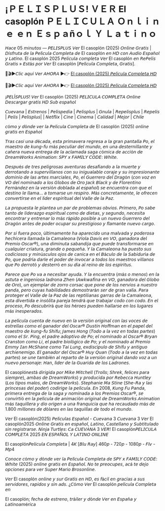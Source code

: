# ¡ＰＥＬＩＳＰＬＵＳ! ＶＥＲ El casoplón ＰＥＬＩＣＵＬＡ Ｏｎｌｉｎｅ ｅｎ Ｅｓｐａñｏｌ Ｙ Ｌａｔｉｎｏ

𝘏𝘢𝘤𝘦 05 𝘮𝘪𝘯𝘶𝘵𝘰𝘴 — 𝘗𝘌𝘓𝘐𝘚𝘗𝘓𝘜𝘚 𝘝𝘦𝘳 El casoplón (2025) 𝘖𝘯𝘭𝘪𝘯𝘦 𝘎𝘳𝘢𝘵𝘪𝘴 | 𝘋𝘪𝘴𝘧𝘳𝘶𝘵𝘢 𝘥𝘦 𝘭𝘢 𝘗𝘦𝘭í𝘤𝘶𝘭𝘢 𝘊𝘰𝘮𝘱𝘭𝘦𝘵𝘢 𝘥𝘦 El casoplón 𝘦𝘯 𝘏𝘋 𝘤𝘰𝘯 𝘈𝘶𝘥𝘪𝘰 𝘌𝘴𝘱𝘢ñ𝘰𝘭 𝘺 𝘓𝘢𝘵𝘪𝘯𝘰. El casoplón 2025 𝘗𝘦𝘭𝘪𝘤𝘶𝘭𝘢 𝘤𝘰𝘮𝘱𝘭𝘦𝘵𝘢 𝘝𝘦𝘳 El casoplón 𝘦𝘯 𝘙𝘦𝘗𝘦𝘭𝘪𝘴 𝘎𝘳𝘢𝘵𝘪𝘴 » 𝘌𝘴𝘵á𝘴 𝘱𝘰𝘳 𝘝𝘦𝘳 El casoplón [𝘗𝘦𝘭í𝘤𝘶𝘭𝘢 𝘊𝘰𝘮𝘱𝘭𝘦𝘵𝘢, 𝘎𝘳𝘢𝘵𝘪𝘴].

🔴🎬▶𝘊𝘭𝘪𝘤 𝘢𝘲𝘶𝘪 𝘝𝘦𝘳 𝘈𝘏𝘖𝘙𝘈 ▶️👉 [El casoplón (2025) 𝘗𝘦𝘭𝘪𝘤𝘶𝘭𝘢 𝘊𝘰𝘮𝘱𝘭𝘦𝘵𝘢 𝘏𝘋](https://t.co/odMJBwuw6O)

🔴🎬▶𝘊𝘭𝘪𝘤 𝘢𝘲𝘶𝘪 𝘝𝘦𝘳 𝘈𝘏𝘖𝘙𝘈 ▶️👉 [El casoplón (2025) 𝘗𝘦𝘭𝘪𝘤𝘶𝘭𝘢 𝘊𝘰𝘮𝘱𝘭𝘦𝘵𝘢 𝘏𝘋](https://t.co/odMJBwuw6O)

¡𝘗𝘌𝘓Í𝘚𝘗𝘓𝘜𝘚! 𝘝𝘦𝘳 El casoplón (2025) 𝘗𝘌𝘓𝘐𝘊𝘜𝘓𝘈 𝘊𝘖𝘔𝘗𝘓𝘌𝘛𝘈 𝘖𝘯𝘭𝘪𝘯𝘦 𝘋𝘦𝘴𝘤𝘢𝘳𝘨𝘢𝘳 𝘨𝘳𝘢𝘵𝘪𝘴 𝘏𝘋 𝘚𝘶𝘣 𝘦𝘴𝘱𝘢ñ𝘰𝘭

𝘊𝘶𝘦𝘷𝘢𝘯𝘢 | 𝘌𝘴𝘵𝘳𝘦𝘯𝘰𝘴 | 𝘗𝘦𝘭𝘪𝘴𝘱𝘦𝘥𝘪𝘢 | 𝘗𝘦𝘭𝘪𝘴𝘱𝘭𝘶𝘴 | 𝘎𝘯𝘶𝘭𝘢 | 𝘙𝘦𝘱𝘦𝘭𝘪𝘴𝘱𝘭𝘶𝘴 | 𝘙𝘦𝘱𝘦𝘭𝘪𝘴 | 𝘗𝘦𝘭𝘪𝘴 | 𝘗𝘦𝘭𝘪𝘴𝘱𝘭𝘶𝘴| | 𝘕𝘦𝘵𝘧𝘭𝘪𝘹 | 𝘊𝘪𝘯𝘦 | 𝘊𝘪𝘯𝘦𝘮𝘢 | 𝘊𝘢𝘭𝘪𝘥𝘢𝘥 | 𝘔𝘦𝘫𝘰𝘳 | 𝘊𝘩𝘪𝘭𝘦

𝘤ó𝘮𝘰 𝘺 𝘥ó𝘯𝘥𝘦 𝘷𝘦𝘳 𝘭𝘢 𝘗𝘦𝘭í𝘤𝘶𝘭𝘢 𝘊𝘰𝘮𝘱𝘭𝘦𝘵𝘢 𝘥𝘦 El casoplón (2025) 𝘰𝘯𝘭𝘪𝘯𝘦 𝘨𝘳𝘢𝘵𝘪𝘴 𝘦𝘯 𝘌𝘴𝘱𝘢ñ𝘰𝘭

𝘛𝘳𝘢𝘴 𝘤𝘢𝘴𝘪 𝘶𝘯𝘢 𝘥é𝘤𝘢𝘥𝘢, 𝘦𝘴𝘵𝘢 𝘱𝘳𝘪𝘮𝘢𝘷𝘦𝘳𝘢 𝘳𝘦𝘨𝘳𝘦𝘴𝘢 𝘢 𝘭𝘢 𝘨𝘳𝘢𝘯 𝘱𝘢𝘯𝘵𝘢𝘭𝘭𝘢 𝘗𝘰, 𝘦𝘭 𝘮𝘢𝘦𝘴𝘵𝘳𝘰 𝘥𝘦 𝘬𝘶𝘯𝘨-𝘧𝘶 𝘮á𝘴 𝘱𝘦𝘤𝘶𝘭𝘪𝘢𝘳 𝘥𝘦𝘭 𝘮𝘶𝘯𝘥𝘰, 𝘦𝘯 𝘶𝘯𝘢 𝘥𝘦𝘴𝘵𝘦𝘳𝘯𝘪𝘭𝘭𝘢𝘯𝘵𝘦 𝘺 𝘤𝘢ñ𝘦𝘳𝘢 𝘯𝘶𝘦𝘷𝘢 𝘦𝘯𝘵𝘳𝘦𝘨𝘢 𝘥𝘦 𝘭𝘢 𝘢𝘤𝘭𝘢𝘮𝘢𝘥𝘢 𝘴𝘢𝘨𝘢 𝘤ó𝘮𝘪𝘤𝘢 𝘥𝘦 𝘢𝘤𝘤𝘪ó𝘯 𝘥𝘦 𝘋𝘳𝘦𝘢𝘮𝘞𝘰𝘳𝘬𝘴 𝘈𝘯𝘪𝘮𝘢𝘵𝘪𝘰𝘯: 𝘚𝘗𝘠 𝘹 𝘍𝘈𝘔𝘐𝘓𝘠 𝘊𝘖𝘋𝘌: 𝘞𝘩𝘪𝘵𝘦.

𝘋𝘦𝘴𝘱𝘶é𝘴 𝘥𝘦 𝘵𝘳𝘦𝘴 𝘱𝘦𝘭𝘪𝘨𝘳𝘰𝘴𝘢𝘴 𝘢𝘷𝘦𝘯𝘵𝘶𝘳𝘢𝘴 𝘥𝘦𝘴𝘢𝘧𝘪𝘢𝘯𝘥𝘰 𝘢 𝘭𝘢 𝘮𝘶𝘦𝘳𝘵𝘦 𝘺 𝘥𝘦𝘳𝘳𝘰𝘵𝘢𝘯𝘥𝘰 𝘢 𝘴𝘶𝘱𝘦𝘳𝘷𝘪𝘭𝘭𝘢𝘯𝘰𝘴 𝘤𝘰𝘯 𝘴𝘶 𝘪𝘯𝘪𝘨𝘶𝘢𝘭𝘢𝘣𝘭𝘦 𝘤𝘰𝘳𝘢𝘫𝘦 𝘺 𝘴𝘶 𝘪𝘮𝘱𝘳𝘦𝘴𝘪𝘰𝘯𝘢𝘯𝘵𝘦 𝘥𝘰𝘮𝘪𝘯𝘪𝘰 𝘥𝘦 𝘭𝘢𝘴 𝘢𝘳𝘵𝘦𝘴 𝘮𝘢𝘳𝘤𝘪𝘢𝘭𝘦𝘴, 𝘗𝘰, 𝘦𝘭 𝘎𝘶𝘦𝘳𝘳𝘦𝘳𝘰 𝘥𝘦𝘭 𝘋𝘳𝘢𝘨ó𝘯 (𝘤𝘰𝘯 𝘷𝘰𝘻 𝘦𝘯 𝘝𝘖 𝘥𝘦𝘭 𝘯𝘰𝘮𝘪𝘯𝘢𝘥𝘰 𝘢 𝘭𝘰𝘴 𝘎𝘭𝘰𝘣𝘰𝘴 𝘥𝘦 𝘖𝘳𝘰 𝘑𝘢𝘤𝘬 𝘉𝘭𝘢𝘤𝘬 𝘺 𝘥𝘦 𝘍𝘭𝘰𝘳𝘦𝘯𝘵𝘪𝘯𝘰 𝘍𝘦𝘳𝘯á𝘯𝘥𝘦𝘻 𝘦𝘯 𝘭𝘢 𝘷𝘦𝘳𝘴𝘪ó𝘯 𝘥𝘰𝘣𝘭𝘢𝘥𝘢 𝘢𝘭 𝘦𝘴𝘱𝘢ñ𝘰𝘭) 𝘴𝘦 𝘦𝘯𝘤𝘶𝘦𝘯𝘵𝘳𝘢 𝘤𝘰𝘯 𝘲𝘶𝘦 𝘦𝘭 𝘥𝘦𝘴𝘵𝘪𝘯𝘰 𝘭𝘦 𝘭𝘭𝘢𝘮𝘢... 𝘢 𝘵𝘰𝘮𝘢𝘳𝘴𝘦 𝘶𝘯 𝘳𝘦𝘴𝘱𝘪𝘳𝘰. 𝘔á𝘴 𝘤𝘰𝘯𝘤𝘳𝘦𝘵𝘢𝘮𝘦𝘯𝘵𝘦, 𝘭𝘦 𝘰𝘧𝘳𝘦𝘤𝘦𝘯 𝘤𝘰𝘯𝘷𝘦𝘳𝘵𝘪𝘳𝘴𝘦 𝘦𝘯 𝘦𝘭 𝘭í𝘥𝘦𝘳 𝘦𝘴𝘱𝘪𝘳𝘪𝘵𝘶𝘢𝘭 𝘥𝘦𝘭 𝘝𝘢𝘭𝘭𝘦 𝘥𝘦 𝘭𝘢 𝘗𝘢𝘻.

𝘓𝘢 𝘱𝘳𝘰𝘱𝘶𝘦𝘴𝘵𝘢 𝘭𝘦 𝘱𝘭𝘢𝘯𝘵𝘦𝘢 𝘶𝘯 𝘱𝘢𝘳 𝘥𝘦 𝘱𝘳𝘰𝘣𝘭𝘦𝘮𝘢𝘴 𝘰𝘣𝘷𝘪𝘰𝘴. 𝘗𝘳𝘪𝘮𝘦𝘳𝘰, 𝘗𝘰 𝘴𝘢𝘣𝘦 𝘵𝘢𝘯𝘵𝘰 𝘥𝘦 𝘭𝘪𝘥𝘦𝘳𝘢𝘻𝘨𝘰 𝘦𝘴𝘱𝘪𝘳𝘪𝘵𝘶𝘢𝘭 𝘤𝘰𝘮𝘰 𝘥𝘦 𝘥𝘪𝘦𝘵𝘢𝘴, 𝘺 𝘴𝘦𝘨𝘶𝘯𝘥𝘰, 𝘯𝘦𝘤𝘦𝘴𝘪𝘵𝘢 𝘦𝘯𝘤𝘰𝘯𝘵𝘳𝘢𝘳 𝘺 𝘦𝘯𝘵𝘳𝘦𝘯𝘢𝘳 𝘭𝘰 𝘮á𝘴 𝘳á𝘱𝘪𝘥𝘰 𝘱𝘰𝘴𝘪𝘣𝘭𝘦 𝘢 𝘶𝘯 𝘯𝘶𝘦𝘷𝘰 𝘎𝘶𝘦𝘳𝘳𝘦𝘳𝘰 𝘥𝘦𝘭 𝘋𝘳𝘢𝘨ó𝘯 𝘢𝘯𝘵𝘦𝘴 𝘥𝘦 𝘱𝘰𝘥𝘦𝘳 𝘰𝘤𝘶𝘱𝘢𝘳 𝘴𝘶 𝘱𝘳𝘦𝘴𝘵𝘪𝘨𝘪𝘰𝘴𝘰 𝘺 𝘧𝘭𝘢𝘮𝘢𝘯𝘵𝘦 𝘯𝘶𝘦𝘷𝘰 𝘤𝘢𝘳𝘨𝘰.

𝘗𝘰𝘳 𝘴𝘪 𝘧𝘶𝘦𝘳𝘢 𝘱𝘰𝘤𝘰, ú𝘭𝘵𝘪𝘮𝘢𝘮𝘦𝘯𝘵𝘦 𝘩𝘢 𝘢𝘱𝘢𝘳𝘦𝘤𝘪𝘥𝘰 𝘶𝘯𝘢 𝘮𝘢𝘭𝘷𝘢𝘥𝘢 𝘺 𝘱𝘰𝘥𝘦𝘳𝘰𝘴𝘢 𝘩𝘦𝘤𝘩𝘪𝘤𝘦𝘳𝘢 𝘭𝘭𝘢𝘮𝘢𝘥𝘢 𝘭𝘢 𝘊𝘢𝘮𝘢𝘭𝘦𝘰𝘯𝘢 (𝘝𝘪𝘰𝘭𝘢 𝘋𝘢𝘷𝘪𝘴 𝘦𝘯 𝘝𝘖, 𝘨𝘢𝘯𝘢𝘥𝘰𝘳𝘢 𝘥𝘦𝘭 𝘗𝘳𝘦𝘮𝘪𝘰 𝘖𝘴𝘤𝘢𝘳®), 𝘶𝘯𝘢 𝘥𝘪𝘮𝘪𝘯𝘶𝘵𝘢 𝘴𝘢𝘣𝘢𝘯𝘥𝘪𝘫𝘢 𝘲𝘶𝘦 𝘱𝘶𝘦𝘥𝘦 𝘵𝘳𝘢𝘯𝘴𝘧𝘰𝘳𝘮𝘢𝘳𝘴𝘦 𝘦𝘯 𝘤𝘶𝘢𝘭𝘲𝘶𝘪𝘦𝘳 𝘤𝘳𝘪𝘢𝘵𝘶𝘳𝘢, 𝘨𝘳𝘢𝘯𝘥𝘦 𝘰 𝘱𝘦𝘲𝘶𝘦ñ𝘢. 𝘠 𝘭𝘢 𝘊𝘢𝘮𝘢𝘭𝘦𝘰𝘯𝘢 𝘩𝘢 𝘱𝘶𝘦𝘴𝘵𝘰 𝘴𝘶𝘴 𝘤𝘰𝘥𝘪𝘤𝘪𝘰𝘴𝘰𝘴 𝘺 𝘮𝘪𝘯ú𝘴𝘤𝘶𝘭𝘰𝘴 𝘰𝘫𝘰𝘴 𝘥𝘦 𝘤𝘢𝘯𝘪𝘤𝘢 𝘦𝘯 𝘦𝘭 𝘉á𝘤𝘶𝘭𝘰 𝘥𝘦 𝘭𝘢 𝘚𝘢𝘣𝘪𝘥𝘶𝘳í𝘢 𝘥𝘦 𝘗𝘰, 𝘲𝘶𝘦 𝘱𝘰𝘥𝘳í𝘢 𝘥𝘢𝘳𝘭𝘦 𝘦𝘭 𝘱𝘰𝘥𝘦𝘳 𝘥𝘦 𝘪𝘯𝘷𝘰𝘤𝘢𝘳 𝘢 𝘵𝘰𝘥𝘰𝘴 𝘭𝘰𝘴 𝘮𝘢𝘦𝘴𝘵𝘳𝘰𝘴 𝘷𝘪𝘭𝘭𝘢𝘯𝘰𝘴 𝘲𝘶𝘦 𝘗𝘰 𝘥𝘦𝘳𝘳𝘰𝘵ó 𝘺 𝘥𝘦𝘴𝘵𝘦𝘳𝘳ó 𝘦𝘯 𝘴𝘶 𝘥í𝘢 𝘢𝘭 𝘳𝘦𝘪𝘯𝘰 𝘥𝘦 𝘭𝘰𝘴 𝘦𝘴𝘱í𝘳𝘪𝘵𝘶𝘴.

𝘗𝘢𝘳𝘦𝘤𝘦 𝘲𝘶𝘦 𝘗𝘰 𝘷𝘢 𝘢 𝘯𝘦𝘤𝘦𝘴𝘪𝘵𝘢𝘳 𝘢𝘺𝘶𝘥𝘢. 𝘠 𝘭𝘢 𝘦𝘯𝘤𝘶𝘦𝘯𝘵𝘳𝘢 (𝘮á𝘴 𝘰 𝘮𝘦𝘯𝘰𝘴) 𝘦𝘯 𝘭𝘢 𝘢𝘴𝘵𝘶𝘵𝘢 𝘦 𝘪𝘯𝘨𝘦𝘯𝘪𝘰𝘴𝘢 𝘭𝘢𝘥𝘳𝘰𝘯𝘢 𝘡𝘩𝘦𝘯 (𝘈𝘸𝘬𝘸𝘢𝘧𝘪𝘯𝘢 𝘦𝘯 𝘝𝘖, 𝘨𝘢𝘯𝘢𝘥𝘰𝘳𝘢 𝘥𝘦𝘭 𝘎𝘭𝘰𝘣𝘰 𝘥𝘦 𝘖𝘳𝘰), 𝘶𝘯 𝘦𝘫𝘦𝘮𝘱𝘭𝘢𝘳 𝘥𝘦 𝘻𝘰𝘳𝘳𝘰 𝘤𝘰𝘳𝘴𝘢𝘤 𝘲𝘶𝘦 𝘱𝘰𝘯𝘦 𝘥𝘦 𝘭𝘰𝘴 𝘯𝘦𝘳𝘷𝘪𝘰𝘴 𝘢 𝘯𝘶𝘦𝘴𝘵𝘳𝘰 𝘱𝘢𝘯𝘥𝘢, 𝘱𝘦𝘳𝘰 𝘤𝘶𝘺𝘢𝘴 𝘩𝘢𝘣𝘪𝘭𝘪𝘥𝘢𝘥𝘦𝘴 𝘥𝘦𝘮𝘰𝘴𝘵𝘳𝘢𝘳á𝘯 𝘴𝘦𝘳 𝘥𝘦 𝘨𝘳𝘢𝘯 𝘷𝘢𝘭í𝘢. 𝘗𝘢𝘳𝘢 𝘱𝘳𝘰𝘵𝘦𝘨𝘦𝘳 𝘦𝘭 𝘝𝘢𝘭𝘭𝘦 𝘥𝘦 𝘭𝘢 𝘗𝘢𝘻 𝘥𝘦 𝘭𝘢𝘴 𝘳𝘦𝘱𝘵𝘪𝘭𝘪𝘢𝘯𝘢𝘴 𝘨𝘢𝘳𝘳𝘢𝘴 𝘥𝘦 𝘭𝘢 𝘊𝘢𝘮𝘢𝘭𝘦𝘰𝘯𝘢, 𝘦𝘴𝘵𝘢 𝘥𝘪𝘷𝘦𝘳𝘵𝘪𝘥𝘢 𝘦 𝘪𝘯𝘴ó𝘭𝘪𝘵𝘢 𝘱𝘢𝘳𝘦𝘫𝘢 𝘵𝘦𝘯𝘥𝘳á 𝘲𝘶𝘦 𝘵𝘳𝘢𝘣𝘢𝘫𝘢𝘳 𝘤𝘰𝘥𝘰 𝘤𝘰𝘯 𝘤𝘰𝘥𝘰. 𝘌𝘯 𝘦𝘭 𝘱𝘳𝘰𝘤𝘦𝘴𝘰, 𝘗𝘰 𝘥𝘦𝘴𝘤𝘶𝘣𝘳𝘪𝘳á 𝘲𝘶𝘦 𝘭𝘰𝘴 𝘩é𝘳𝘰𝘦𝘴 𝘱𝘶𝘦𝘥𝘦𝘯 𝘩𝘢𝘭𝘭𝘢𝘳𝘴𝘦 𝘦𝘯 𝘭𝘰𝘴 𝘭𝘶𝘨𝘢𝘳𝘦𝘴 𝘮á𝘴 𝘪𝘯𝘦𝘴𝘱𝘦𝘳𝘢𝘥𝘰𝘴.

𝘓𝘢 𝘱𝘦𝘭í𝘤𝘶𝘭𝘢 𝘤𝘶𝘦𝘯𝘵𝘢 𝘥𝘦 𝘯𝘶𝘦𝘷𝘰 𝘦𝘯 𝘭𝘢 𝘷𝘦𝘳𝘴𝘪ó𝘯 𝘰𝘳𝘪𝘨𝘪𝘯𝘢𝘭 𝘤𝘰𝘯 𝘭𝘢𝘴 𝘷𝘰𝘤𝘦𝘴 𝘥𝘦 𝘦𝘴𝘵𝘳𝘦𝘭𝘭𝘢𝘴 𝘤𝘰𝘮𝘰 𝘦𝘭 𝘨𝘢𝘯𝘢𝘥𝘰𝘳 𝘥𝘦𝘭 𝘖𝘴𝘤𝘢𝘳® 𝘋𝘶𝘴𝘵𝘪𝘯 𝘏𝘰𝘧𝘧𝘮𝘢𝘯 𝘦𝘯 𝘦𝘭 𝘱𝘢𝘱𝘦𝘭 𝘥𝘦𝘭 𝘮𝘢𝘦𝘴𝘵𝘳𝘰 𝘥𝘦 𝘬𝘶𝘯𝘨-𝘧𝘶 𝘚𝘩𝘪𝘧𝘶; 𝘑𝘢𝘮𝘦𝘴 𝘏𝘰𝘯𝘨 (𝘛𝘰𝘥𝘰 𝘢 𝘭𝘢 𝘷𝘦𝘻 𝘦𝘯 𝘵𝘰𝘥𝘢𝘴 𝘱𝘢𝘳𝘵𝘦𝘴) 𝘤𝘰𝘮𝘰 𝘦𝘭 𝘚𝘳. 𝘗𝘪𝘯𝘨, 𝘦𝘭 𝘱𝘢𝘥𝘳𝘦 𝘢𝘥𝘰𝘱𝘵𝘪𝘷𝘰 𝘥𝘦 𝘗𝘰; 𝘦𝘭 𝘯𝘰𝘮𝘪𝘯𝘢𝘥𝘰 𝘢𝘭 𝘖𝘴𝘤𝘢𝘳® 𝘉𝘳𝘺𝘢𝘯 𝘊𝘳𝘢𝘯𝘴𝘵𝘰𝘯 𝘤𝘰𝘮𝘰 𝘓𝘪, 𝘦𝘭 𝘱𝘢𝘥𝘳𝘦 𝘣𝘪𝘰𝘭ó𝘨𝘪𝘤𝘰 𝘥𝘦 𝘗𝘰; 𝘺 𝘦𝘭 𝘯𝘰𝘮𝘪𝘯𝘢𝘥𝘰 𝘢𝘭 𝘗𝘳𝘦𝘮𝘪𝘰 𝘌𝘮𝘮𝘺 𝘐𝘢𝘯 𝘔𝘤𝘚𝘩𝘢𝘯𝘦 𝘤𝘰𝘮𝘰 𝘛𝘢𝘪 𝘓𝘶𝘯𝘨, 𝘦𝘹𝘥𝘪𝘴𝘤í𝘱𝘶𝘭𝘰 𝘥𝘦 𝘚𝘩𝘪𝘧𝘶 𝘺 𝘢𝘯𝘵𝘪𝘨𝘶𝘰 𝘢𝘳𝘤𝘩𝘪𝘦𝘯𝘦𝘮𝘪𝘨𝘰. 𝘌𝘭 𝘨𝘢𝘯𝘢𝘥𝘰𝘳 𝘥𝘦𝘭 𝘖𝘴𝘤𝘢𝘳® 𝘏𝘶𝘺 𝘘𝘶𝘢𝘯 (𝘛𝘰𝘥𝘰 𝘢 𝘭𝘢 𝘷𝘦𝘻 𝘦𝘯 𝘵𝘰𝘥𝘢𝘴 𝘱𝘢𝘳𝘵𝘦𝘴) 𝘴𝘦 𝘶𝘯𝘦 𝘵𝘢𝘮𝘣𝘪é𝘯 𝘢𝘭 𝘳𝘦𝘱𝘢𝘳𝘵𝘰 𝘥𝘦 𝘭𝘢 𝘷𝘦𝘳𝘴𝘪ó𝘯 𝘰𝘳𝘪𝘨𝘪𝘯𝘢𝘭 𝘥𝘢𝘯𝘥𝘰 𝘷𝘰𝘻 𝘢 𝘶𝘯 𝘯𝘶𝘦𝘷𝘰 𝘱𝘦𝘳𝘴𝘰𝘯𝘢𝘫𝘦: 𝘏𝘢𝘯, 𝘭í𝘥𝘦𝘳 𝘥𝘦 𝘭𝘢 𝘎𝘶𝘢𝘳𝘪𝘥𝘢 𝘥𝘦 𝘭𝘰𝘴 𝘓𝘢𝘥𝘳𝘰𝘯𝘦𝘴.

El casoplón𝘦𝘴𝘵á 𝘥𝘪𝘳𝘪𝘨𝘪𝘥𝘢 𝘱𝘰𝘳 𝘔𝘪𝘬𝘦 𝘔𝘪𝘵𝘤𝘩𝘦𝘭𝘭 (𝘛𝘳𝘰𝘭𝘭𝘴; 𝘚𝘩𝘳𝘦𝘬, 𝘧𝘦𝘭𝘪𝘤𝘦𝘴 𝘱𝘢𝘳𝘢 𝘴𝘪𝘦𝘮𝘱𝘳𝘦), 𝘢𝘮𝘣𝘢𝘴 𝘥𝘦 𝘋𝘳𝘦𝘢𝘮𝘞𝘰𝘳𝘬𝘴) 𝘺 𝘱𝘳𝘰𝘥𝘶𝘤𝘪𝘥𝘢 𝘱𝘰𝘳 𝘙𝘦𝘣𝘦𝘤𝘤𝘢 𝘏𝘶𝘯𝘵𝘭𝘦𝘺 (𝘓𝘰𝘴 𝘵𝘪𝘱𝘰𝘴 𝘮𝘢𝘭𝘰𝘴, 𝘥𝘦 𝘋𝘳𝘦𝘢𝘮𝘞𝘰𝘳𝘬𝘴). 𝘚𝘵𝘦𝘱𝘩𝘢𝘯𝘪𝘦 𝘔𝘢 𝘚𝘵𝘪𝘯𝘦 (𝘚𝘩𝘦-𝘙𝘢 𝘺 𝘭𝘢𝘴 𝘱𝘳𝘪𝘯𝘤𝘦𝘴𝘢𝘴 𝘥𝘦𝘭 𝘱𝘰𝘥𝘦𝘳) 𝘤𝘰𝘥𝘪𝘳𝘪𝘨𝘦 𝘭𝘢 𝘱𝘦𝘭í𝘤𝘶𝘭𝘢. 𝘌𝘯 2008, 𝘒𝘶𝘯𝘨 𝘍𝘶 𝘗𝘢𝘯𝘥𝘢, 𝘱𝘳𝘪𝘮𝘦𝘳𝘢 𝘦𝘯𝘵𝘳𝘦𝘨𝘢 𝘥𝘦 𝘭𝘢 𝘴𝘢𝘨𝘢 𝘺 𝘯𝘰𝘮𝘪𝘯𝘢𝘥𝘢 𝘢 𝘭𝘰𝘴 𝘗𝘳𝘦𝘮𝘪𝘰𝘴 𝘖𝘴𝘤𝘢𝘳®, 𝘴𝘦 𝘤𝘰𝘯𝘷𝘪𝘳𝘵𝘪ó 𝘦𝘯 𝘭𝘢 𝘱𝘦𝘭í𝘤𝘶𝘭𝘢 𝘥𝘦 𝘢𝘯𝘪𝘮𝘢𝘤𝘪ó𝘯 𝘰𝘳𝘪𝘨𝘪𝘯𝘢𝘭 𝘥𝘦 𝘋𝘳𝘦𝘢𝘮𝘞𝘰𝘳𝘬𝘴 𝘈𝘯𝘪𝘮𝘢𝘵𝘪𝘰𝘯 𝘮á𝘴 𝘵𝘢𝘲𝘶𝘪𝘭𝘭𝘦𝘳𝘢 𝘺 𝘥𝘪𝘰 𝘰𝘳𝘪𝘨𝘦𝘯 𝘢 𝘶𝘯𝘢 𝘧𝘳𝘢𝘯𝘲𝘶𝘪𝘤𝘪𝘢 𝘲𝘶𝘦 𝘩𝘢 𝘳𝘦𝘤𝘢𝘶𝘥𝘢𝘥𝘰 𝘮á𝘴 𝘥𝘦 1.800 𝘮𝘪𝘭𝘭𝘰𝘯𝘦𝘴 𝘥𝘦 𝘥ó𝘭𝘢𝘳𝘦𝘴 𝘦𝘯 𝘭𝘢𝘴 𝘵𝘢𝘲𝘶𝘪𝘭𝘭𝘢𝘴 𝘥𝘦 𝘵𝘰𝘥𝘰 𝘦𝘭 𝘮𝘶𝘯𝘥𝘰.

𝘝𝘦𝘳 El casoplón(2025) 𝘗𝘦𝘭í𝘤𝘶𝘭𝘢𝘴 𝘌𝘴𝘱𝘢ñ𝘰𝘭 - 𝘊𝘶𝘦𝘷𝘢𝘯𝘢 3 𝘊𝘶𝘦𝘷𝘢𝘯𝘢 3 𝘝𝘦𝘳 El casoplón2025 𝘖𝘯𝘭𝘪𝘯𝘦 𝘎𝘳𝘢𝘵𝘪𝘴 𝘦𝘯 𝘦𝘴𝘱𝘢ñ𝘰𝘭, 𝘓𝘢𝘵𝘪𝘯𝘰, 𝘊𝘢𝘴𝘵𝘦𝘭𝘭𝘢𝘯𝘰 𝘺 𝘚𝘶𝘣𝘵𝘪𝘵𝘶𝘭𝘢𝘥𝘰 𝘴𝘪𝘯 𝘳𝘦𝘨𝘪𝘴𝘵𝘳𝘢𝘳𝘴𝘦. 𝘕𝘪𝘯𝘫𝘢 𝘛𝘶𝘳𝘵𝘭𝘦𝘴: 𝘊𝘢 𝘊𝘜𝘌𝘝𝘈𝘕𝘈 3 𝘝𝘌𝘙! El casoplón𝘗𝘌𝘓𝘐𝘊𝘜𝘓𝘈 𝘊𝘖𝘔𝘗𝘓𝘌𝘛𝘈 2025 𝘌𝘕 𝘌𝘚𝘗𝘈Ñ𝘖𝘓 𝘠 𝘓𝘈𝘛𝘐𝘕𝘖 𝘖𝘕𝘓𝘐𝘕𝘌

El casoplón𝘗𝘦𝘭𝘪𝘤𝘶𝘭𝘢 𝘊𝘰𝘮𝘱𝘭𝘦𝘵𝘢 | 4𝘒 [𝘉𝘭𝘶 𝘙𝘢𝘺] 460𝘱 - 720𝘱 - 1080𝘱 - 𝘍𝘭𝘷 - 𝘔𝘱4

𝘊𝘰𝘯𝘰𝘤𝘦 𝘤ó𝘮𝘰 𝘺 𝘥ó𝘯𝘥𝘦 𝘷𝘦𝘳 𝘭𝘢 𝘗𝘦𝘭í𝘤𝘶𝘭𝘢 𝘊𝘰𝘮𝘱𝘭𝘦𝘵𝘢 𝘥𝘦 𝘚𝘗𝘠 𝘹 𝘍𝘈𝘔𝘐𝘓𝘠 𝘊𝘖𝘋𝘌: 𝘞𝘩𝘪𝘵𝘦 (2025) 𝘰𝘯𝘭𝘪𝘯𝘦 𝘨𝘳𝘢𝘵𝘪𝘴 𝘦𝘯 𝘌𝘴𝘱𝘢ñ𝘰𝘭. 𝘕𝘰 𝘵𝘦 𝘱𝘳𝘦𝘰𝘤𝘶𝘱𝘦𝘴, 𝘢𝘤á 𝘵𝘦 𝘥𝘦𝘫𝘰 𝘰𝘱𝘤𝘪𝘰𝘯𝘦𝘴 𝘱𝘢𝘳𝘢 𝘷𝘦𝘳 𝘚𝘶𝘱𝘦𝘳 𝘔𝘢𝘳𝘪𝘰 𝘉𝘳𝘰𝘴𝘰𝘯𝘭𝘪𝘯𝘦.

𝘝𝘦𝘳 El casoplón 𝘰𝘯𝘭𝘪𝘯𝘦 𝘺 𝘴𝘶𝘳 𝘎𝘳𝘢𝘵𝘪𝘴 𝘦𝘯 𝘏𝘋, 𝘦𝘴 𝘧á𝘤𝘪𝘭 𝘦𝘯 𝘨𝘳𝘢𝘤𝘪𝘢𝘴 𝘢 𝘴𝘶𝘴 𝘴𝘦𝘳𝘷𝘪𝘥𝘰𝘳𝘦𝘴, 𝘳𝘢𝘱𝘪𝘥𝘰𝘴 𝘺 𝘴𝘪𝘯 𝘢𝘥𝘴. ¿𝘊ó𝘮𝘰 𝘝𝘦𝘳 El casoplón 𝘱𝘦𝘭í𝘤𝘶𝘭𝘢 𝘊𝘰𝘮𝘱𝘭𝘦𝘵𝘢 𝘦𝘯

El casoplón; 𝘧𝘦𝘤𝘩𝘢 𝘥𝘦 𝘦𝘴𝘵𝘳𝘦𝘯𝘰, 𝘵𝘳á𝘪𝘭𝘦𝘳 𝘺 𝘥ó𝘯𝘥𝘦 𝘝𝘦𝘳 𝘦𝘯 𝘌𝘴𝘱𝘢ñ𝘢 𝘺 𝘓𝘢𝘵𝘪𝘯𝘰𝘢𝘮é𝘳𝘪𝘤𝘢

